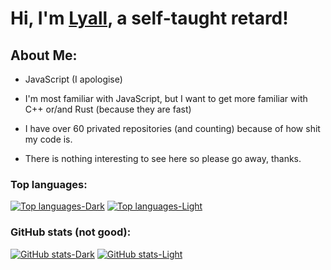 # Hi, I'm [Lyall](https://discord.com/users/492729974026141697), a self-taught **retard**!

## About Me:

* JavaScript (I apologise)

* I'm most familiar with JavaScript, but I want to get more familiar with C++ or/and Rust (because they are fast)

* I have over 60 privated repositories (and counting) because of how shit my code is.

* There is nothing interesting to see here so please go away, thanks.

### Top languages:
[![Top languages-Dark](https://github-readme-stats.vercel.app/api/top-langs/?username=Lyall-A&theme=dark&border_radius=15&hide_border=true&layout=compact&exclude_repo=Derek-Firmware#gh-dark-mode-only)](https://github.com/Lyall-A#gh-dark-mode-only)
[![Top languages-Light](https://github-readme-stats.vercel.app/api/top-langs/?username=Lyall-A&theme=default&border_radius=15&hide_border=true&layout=compact&exclude_repo=Derek-Firmware#gh-light-mode-only)](https://github.com/Lyall-A#gh-light-mode-only)

### GitHub stats (not good):
[![GitHub stats-Dark](https://github-readme-stats.vercel.app/api?username=Lyall-A&show_icons=true&theme=dark&border_radius=15&hide_border=true#gh-dark-mode-only)](https://github.com/Lyall-A#gh-dark-mode-only)
[![GitHub stats-Light](https://github-readme-stats.vercel.app/api?username=Lyall-A&show_icons=true&theme=default&border_radius=15&hide_border=true#gh-light-mode-only)](https://github.com/Lyall-A#gh-light-mode-only)
